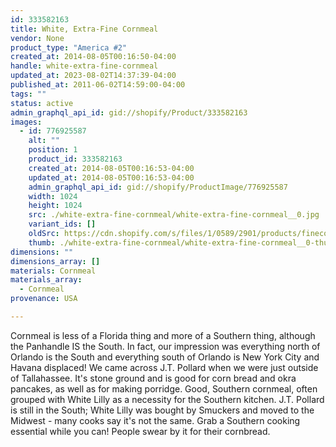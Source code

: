 ```yaml
---
id: 333582163
title: White, Extra-Fine Cornmeal
vendor: None
product_type: "America #2"
created_at: 2014-08-05T00:16:50-04:00
handle: white-extra-fine-cornmeal
updated_at: 2023-08-02T14:37:39-04:00
published_at: 2011-06-02T14:59:00-04:00
tags: ""
status: active
admin_graphql_api_id: gid://shopify/Product/333582163
images:
  - id: 776925587
    alt: ""
    position: 1
    product_id: 333582163
    created_at: 2014-08-05T00:16:53-04:00
    updated_at: 2014-08-05T00:16:53-04:00
    admin_graphql_api_id: gid://shopify/ProductImage/776925587
    width: 1024
    height: 1024
    src: ./white-extra-fine-cornmeal/white-extra-fine-cornmeal__0.jpg
    variant_ids: []
    oldSrc: https://cdn.shopify.com/s/files/1/0589/2901/products/finecornmeal.jpeg?v=1407212213
    thumb: ./white-extra-fine-cornmeal/white-extra-fine-cornmeal__0-thumb.jpg
dimensions: ""
dimensions_array: []
materials: Cornmeal
materials_array:
  - Cornmeal
provenance: USA

---
```


Cornmeal is less of a Florida thing and more of a Southern thing, although the Panhandle IS the South. In fact, our impression was everything north of Orlando is the South and everything south of Orlando is New York City and Havana displaced! We came across J.T. Pollard when we were just outside of Tallahassee. It's stone ground and is good for corn bread and okra pancakes, as well as for making porridge. Good, Southern cornmeal, often grouped with White Lilly as a necessity for the Southern kitchen. J.T. Pollard is still in the South; White Lilly was bought by Smuckers and moved to the Midwest - many cooks say it's not the same. Grab a Southern cooking essential while you can! People swear by it for their cornbread.